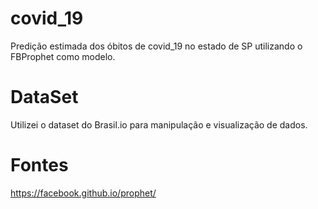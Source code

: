 # covid_19
Predição estimada dos óbitos de covid_19 no estado de SP utilizando o FBProphet como modelo.

# DataSet
Utilizei o dataset do Brasil.io para manipulação e visualização de dados.

# Fontes
https://facebook.github.io/prophet/

